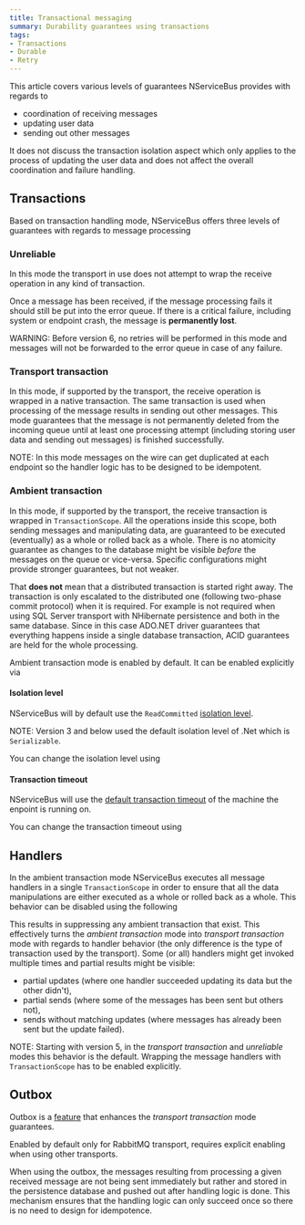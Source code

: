 ```yaml
---
title: Transactional messaging
summary: Durability guarantees using transactions
tags:
- Transactions
- Durable
- Retry
---
```


This article covers various levels of guarantees NServiceBus provides with regards to

* coordination of receiving messages
* updating user data 
* sending out other messages

It does not discuss the transaction isolation aspect which only applies to the process of updating the user data and does not affect the overall coordination and failure handling.


## Transactions

Based on transaction handling mode, NServiceBus offers three levels of guarantees with regards to message processing


### Unreliable

In this mode the transport in use does not attempt to wrap the receive operation in any kind of transaction. 

Once a message has been received, if the message processing fails it should still be put into the error queue. If there is a critical failure, including system or endpoint crash, the message is **permanently lost**. 

WARNING: Before version 6, no retries will be performed in this mode and messages will not be forwarded to the error queue in case of any failure.

<!-- import TransactionsDisable -->


### Transport transaction

In this mode, if supported by the transport, the receive operation is wrapped in a native transaction. The same transaction is used when processing of the message results in sending out other messages. This mode guarantees that the message is not permanently deleted from the incoming queue until at least one processing attempt (including storing user data and sending out messages) is finished successfully.

NOTE: In this mode messages on the wire can get duplicated at each endpoint so the handler logic has to be designed to be idempotent.

<!-- import TransactionsDisableDistributedTransactions -->


### Ambient transaction

In this mode, if supported by the transport, the receive transaction is wrapped in `TransactionScope`. All the operations inside this scope, both sending messages and manipulating data, are guaranteed to be executed (eventually) as a whole or rolled back as a whole. There is no atomicity guarantee as changes to the database might be visible *before* the messages on the queue or vice-versa. Specific configurations might provide stronger guarantees, but not weaker.

That **does not** mean that a distributed transaction is started right away. The transaction is only escalated to the distributed one (following two-phase commit protocol) when it is required. For example is not required when using SQL Server transport with NHibernate persistence and both in the same database. Since in this case ADO.NET driver guarantees that everything happens inside a single database transaction, ACID guarantees are held for the whole processing.

Ambient transaction mode is enabled by default. It can be enabled explicitly via

<!-- import TransactionsEnable -->

#### Isolation level

NServiceBus will by default use the `ReadCommitted` [isolation level](https://msdn.microsoft.com/en-us/library/system.transactions.isolationlevel). 

NOTE: Version 3 and below used the default isolation level of .Net which is `Serializable`.

You can change the isolation level using

<!-- import CustomTransactionIsolationLevel -->

#### Transaction timeout

NServiceBus will use the [default transaction timeout](https://msdn.microsoft.com/en-us/library/system.transactions.transactionmanager.defaulttimeout) of the machine the enpoint is running on.

You can change the transaction timeout using

<!-- import CustomTransactionTimeout -->

## Handlers

In the ambient transaction mode NServiceBus executes all message handlers in a single `TransactionScope` in order to ensure that all the data manipulations are either executed as a whole or rolled back as a whole. This behavior can be disabled using the following

<!-- import TransactionsDoNotWrapHandlersExecutionInATransactionScope --> 

This results in suppressing any ambient transaction that exist. This effectively turns the *ambient transaction* mode into *transport transaction* mode with regards to handler behavior (the only difference is the type of transaction used by the transport). Some (or all) handlers might get invoked multiple times and partial results might be visible: 

 * partial updates (where one handler succeeded updating its data but the other didn't), 
 * partial sends (where some of the messages has been sent but others not),
 * sends without matching updates (where messages has already been sent but the update failed).


NOTE: Starting with version 5, in the *transport transaction* and *unreliable* modes this behavior is the default. Wrapping the message handlers with `TransactionScope` has to be enabled explicitly.

<!-- import TransactionsWrapHandlersExecutionInATransactionScope -->

## Outbox

Outbox is a [feature](/nservicebus/outbox)  that enhances the *transport transaction* mode guarantees. 

<!-- import TransactionsOutbox -->

Enabled by default only for RabbitMQ transport, requires explicit enabling when using other transports.

When using the outbox, the messages resulting from processing a given received message are not being sent immediately but rather and stored in the persistence database and pushed out after handling logic is done. This mechanism ensures that the handling logic can only succeed once so there is no need to design for idempotence.

